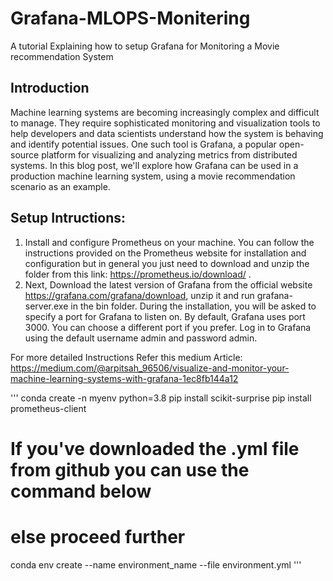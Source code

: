 # Grafana-MLOPS-Monitering
A tutorial Explaining how to setup Grafana for Monitoring a Movie recommendation System

## Introduction
Machine learning systems are becoming increasingly complex and difficult to manage.
They require sophisticated monitoring and visualization tools to help developers and data scientists understand how the system is behaving and identify potential issues.
One such tool is Grafana, a popular open-source platform for visualizing and analyzing metrics from distributed systems.
In this blog post, we'll explore how Grafana can be used in a production machine learning system, using a movie recommendation scenario as an example.

## Setup Intructions:


1. Install and configure Prometheus on your machine. You can follow the instructions provided on the Prometheus website
for installation and configuration but in general you just need to download and unzip the folder from this link: https://prometheus.io/download/ .
2. Next, Download the latest version of Grafana from the official website https://grafana.com/grafana/download,
unzip it and run grafana-server.exe in the bin folder. During the installation, you will be asked to specify a port for Grafana to listen on. 
By default, Grafana uses port 3000. You can choose a different port if you prefer. Log in to Grafana using the default username admin and password admin.

For more detailed Instructions Refer this medium Article:  https://medium.com/@arpitsah_96506/visualize-and-monitor-your-machine-learning-systems-with-grafana-1ec8fb144a12



'''
conda create -n myenv python=3.8
pip install scikit-surprise
pip install prometheus-client

# If you've downloaded the .yml file from github you can use the command below 
# else proceed further
conda env create --name environment_name --file environment.yml
'''

